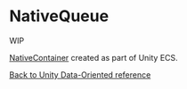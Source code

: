 # NativeQueue

WIP

[NativeContainer](https://docs.unity3d.com/Manual/JobSystemNativeContainer.html) created as part of Unity ECS.

[Back to Unity Data-Oriented reference](index.md)